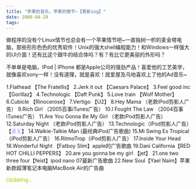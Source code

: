 ```yaml
---
title: "苹果的音乐，苹果的情节~【更新ing】"
date: 2008-04-20
tags:
---
```


做程序的没有个Linux情节也总会有一个苹果情节吧~一直独树一帜的麦金塔电脑，那些形形色色的优秀软件！Unix的强大shell编程能力！和Windows一样强大的UI介面！还有比这个跟牛的结合体吗？有？有比它更美丽的外形吗？

不单单是电脑，IPod | IPhone 都是Apple公司的强劲产品！喜爱他的工艺美学，就像喜欢sony一样！没有道理，就是喜欢！就爱屋及乌地喜欢上了他的Ad音乐~

1.Flathead 【The Fratellis】
2.Jerk it out 【Caesars Palace】
3.Feel good inc 【Gorillaz】
4.Technologic 【Daft Punk】
5.Love train 【Wolf Mother】
6.Cubicle 【Rinocerose】
7.Vertigo 【U2】
8.Hey Mama （老款iPod剪影人广告）
9.Rich Girl （2005百事iTunes广告）
10.I Fought The Law （2004百事iTunes广告）
11.Are You Gonna Be My Girl （老款iPod剪影人广告）
12.Saturday Night （老款iPod剪影人广告）
13.Technologic（iPod剪影人广告）【<span style="color: #cc99ff;">重复</span>】
14.Walkie-Talkie Man (最经典iPod广告歌曲)
15.Mi Swing Es Tropical（iPod剪影人广告）
16.RitmoTrop（iPod剪影人广告）
17.Inside Your Head
18.Wonderful Night 【Fatboy Slim】apple的广告歌曲
19.Dani California【RED HOT CHILLI PEPPERS】
20.are you gonna be my girl 【jet】
21.one two three four【feist】ipod nano 07最新广告歌曲
22.New Soul【Yael Naim】苹果新款超薄笔记本电脑MacBook Air的广告曲

<span style="color: #99cc00;">Updating...</span>
